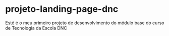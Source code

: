 # projeto-landing-page-dnc
Esté é o meu primeiro projeto de desenvolvimento do módulo base do curso de Tecnologia da Escola DNC
